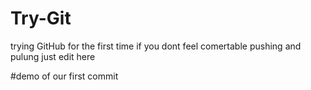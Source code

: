 # Try-Git
trying GitHub for the first time 
if you dont feel comertable pushing and pulung just edit here 

#demo of our first commit
